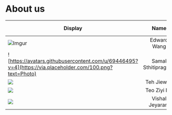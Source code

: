 # About us

Display | Name | Github Profile | Portfolio 
--------|:----:|:--------------:|:---------:
![Imgur](https://i.imgur.com/3ubqQJI.jpg) | Edward Wang | [Github](https://github.com/EdwardZYWang) | [Portfolio](https://www.linkedin.com/in/edward-w-220218206/)
![https://avatars.githubusercontent.com/u/69446495?v=4](https://via.placeholder.com/100.png?text=Photo) | Samal Sthitipragyan | [Github](https://github.com/pragyan01) | [Portfolio](https://www.linkedin.com/in/pragyan01/)
![](https://via.placeholder.com/100.png?text=Photo) | Teh Jiewen | [Github](https://github.com/arvejw) | [Portfolio](www.linkedin.com/in/jiewen-teh)
![](https://avatars0.githubusercontent.com/teoziyiivy?s=100) | Teo Ziyi Ivy | [Github](https://github.com/teoziyiivy) | [Portfolio](https://www.linkedin.com/in/teoziyiivy/)
![](https://via.placeholder.com/100.png?text=Photo) | Vishal Jeyaram | [Github](https://github.com/VishalJeyaram) | [Portfolio](https://www.linkedin.com/in/vishal-j-a43b581a2)
